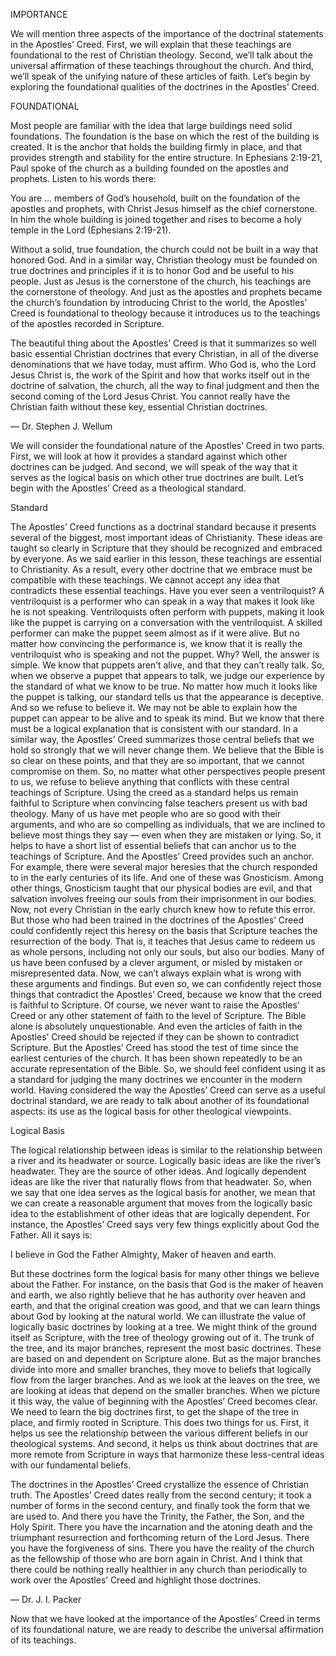 IMPORTANCE

We will mention three aspects of the importance of the doctrinal statements in the Apostles’ Creed. First, we will explain that these teachings are foundational to the rest of Christian theology. Second, we’ll talk about the universal affirmation of these teachings throughout the church. And third, we’ll speak of the unifying nature of these articles of faith. Let’s begin by exploring the foundational qualities of the doctrines in the Apostles’ Creed.


FOUNDATIONAL

Most people are familiar with the idea that large buildings need solid foundations. The foundation is the base on which the rest of the building is created. It is the anchor that holds the building firmly in place, and that provides strength and stability for the entire structure. 
In Ephesians 2:19-21, Paul spoke of the church as a building founded on the apostles and prophets. Listen to his words there:

You are … members of God’s household, built on the foundation of the apostles and prophets, with Christ Jesus himself as the chief cornerstone. In him the whole building is joined together and rises to become a holy temple in the Lord (Ephesians 2:19-21).

Without a solid, true foundation, the church could not be built in a way that honored God.
And in a similar way, Christian theology must be founded on true doctrines and principles if it is to honor God and be useful to his people. Just as Jesus is the cornerstone of the church, his teachings are the cornerstone of theology. And just as the apostles and prophets became the church’s foundation by introducing Christ to the world, the Apostles’ Creed is foundational to theology because it introduces us to the teachings of the apostles recorded in Scripture. 

The beautiful thing about the Apostles’ Creed is that it summarizes so well basic essential Christian doctrines that every Christian, in all of the diverse denominations that we have today, must affirm. Who God is, who the Lord Jesus Christ is, the work of the Spirit and how that works itself out in the doctrine of salvation, the church, all the way to final judgment and then the second coming of the Lord Jesus Christ. You cannot really have the Christian faith without these key, essential Christian doctrines.

—	Dr. Stephen J. Wellum

We will consider the foundational nature of the Apostles’ Creed in two parts. First, we will look at how it provides a standard against which other doctrines can be judged. And second, we will speak of the way that it serves as the logical basis on which other true doctrines are built. Let’s begin with the Apostles’ Creed as a theological standard.


Standard

The Apostles’ Creed functions as a doctrinal standard because it presents several of the biggest, most important ideas of Christianity. These ideas are taught so clearly in Scripture that they should be recognized and embraced by everyone. As we said earlier in this lesson, these teachings are essential to Christianity. As a result, every other doctrine that we embrace must be compatible with these teachings. We cannot accept any idea that contradicts these essential teachings.
Have you ever seen a ventriloquist? A ventriloquist is a performer who can speak in a way that makes it look like he is not speaking. Ventriloquists often perform with puppets, making it look like the puppet is carrying on a conversation with the ventriloquist. A skilled performer can make the puppet seem almost as if it were alive. But no matter how convincing the performance is, we know that it is really the ventriloquist who is speaking and not the puppet. Why?
Well, the answer is simple. We know that puppets aren’t alive, and that they can’t really talk. So, when we observe a puppet that appears to talk, we judge our experience by the standard of what we know to be true. No matter how much it looks like the puppet is talking, our standard tells us that the appearance is deceptive. And so we refuse to believe it. We may not be able to explain how the puppet can appear to be alive and to speak its mind. But we know that there must be a logical explanation that is consistent with our standard.
In a similar way, the Apostles’ Creed summarizes those central beliefs that we hold so strongly that we will never change them. We believe that the Bible is so clear on these points, and that they are so important, that we cannot compromise on them. So, no matter what other perspectives people present to us, we refuse to believe anything that conflicts with these central teachings of Scripture.
Using the creed as a standard helps us remain faithful to Scripture when convincing false teachers present us with bad theology. Many of us have met people who are so good with their arguments, and who are so compelling as individuals, that we are inclined to believe most things they say — even when they are mistaken or lying. So, it helps to have a short list of essential beliefs that can anchor us to the teachings of Scripture. And the Apostles’ Creed provides such an anchor. 
For example, there were several major heresies that the church responded to in the early centuries of its life. And one of these was Gnosticism. Among other things, Gnosticism taught that our physical bodies are evil, and that salvation involves freeing our souls from their imprisonment in our bodies. Now, not every Christian in the early church knew how to refute this error. But those who had been trained in the doctrines of the Apostles’ Creed could confidently reject this heresy on the basis that Scripture teaches the resurrection of the body. That is, it teaches that Jesus came to redeem us as whole persons, including not only our souls, but also our bodies.
Many of us have been confused by a clever argument, or misled by mistaken or misrepresented data. Now, we can’t always explain what is wrong with these arguments and findings. But even so, we can confidently reject those things that contradict the Apostles’ Creed, because we know that the creed is faithful to Scripture. 
Of course, we never want to raise the Apostles’ Creed or any other statement of faith to the level of Scripture. The Bible alone is absolutely unquestionable. And even the articles of faith in the Apostles’ Creed should be rejected if they can be shown to contradict Scripture. But the Apostles’ Creed has stood the test of time since the earliest centuries of the church. It has been shown repeatedly to be an accurate representation of the Bible. So, we should feel confident using it as a standard for judging the many doctrines we encounter in the modern world.
Having considered the way the Apostles’ Creed can serve as a useful doctrinal standard, we are ready to talk about another of its foundational aspects: its use as the logical basis for other theological viewpoints.


Logical Basis
	
The logical relationship between ideas is similar to the relationship between a river and its headwater or source. Logically basic ideas are like the river’s headwater. They are the source of other ideas. And logically dependent ideas are like the river that naturally flows from that headwater. So, when we say that one idea serves as the logical basis for another, we mean that we can create a reasonable argument that moves from the logically basic idea to the establishment of other ideas that are logically dependent. 
For instance, the Apostles’ Creed says very few things explicitly about God the Father. All it says is:
	
I believe in God the Father Almighty, Maker of heaven and earth.

But these doctrines form the logical basis for many other things we believe about the Father. For instance, on the basis that God is the maker of heaven and earth, we also rightly believe that he has authority over heaven and earth, and that the original creation was good, and that we can learn things about God by looking at the natural world. 
We can illustrate the value of logically basic doctrines by looking at a tree. We might think of the ground itself as Scripture, with the tree of theology growing out of it. The trunk of the tree, and its major branches, represent the most basic doctrines. These are based on and dependent on Scripture alone. But as the major branches divide into more and smaller branches, they move to beliefs that logically flow from the larger branches. And as we look at the leaves on the tree, we are looking at ideas that depend on the smaller branches. When we picture it this way, the value of beginning with the Apostles’ Creed becomes clear. We need to learn the big doctrines first, to get the shape of the tree in place, and firmly rooted in Scripture. 
This does two things for us. First, it helps us see the relationship between the various different beliefs in our theological systems. And second, it helps us think about doctrines that are more remote from Scripture in ways that harmonize these less-central ideas with our fundamental beliefs.

The doctrines in the Apostles’ Creed crystallize the essence of Christian truth. The Apostles’ Creed dates really from the second century; it took a number of forms in the second century, and finally took the form that we are used to. And there you have the Trinity, the Father, the Son, and the Holy Spirit. There you have the incarnation and the atoning death and the triumphant resurrection and forthcoming return of the Lord Jesus. There you have the forgiveness of sins. There you have the reality of the church as the fellowship of those who are born again in Christ. And I think that there could be nothing really healthier in any church than periodically to work over the Apostles’ Creed and highlight those doctrines. 

—	Dr. J. I. Packer

Now that we have looked at the importance of the Apostles’ Creed in terms of its foundational nature, we are ready to describe the universal affirmation of its teachings.

